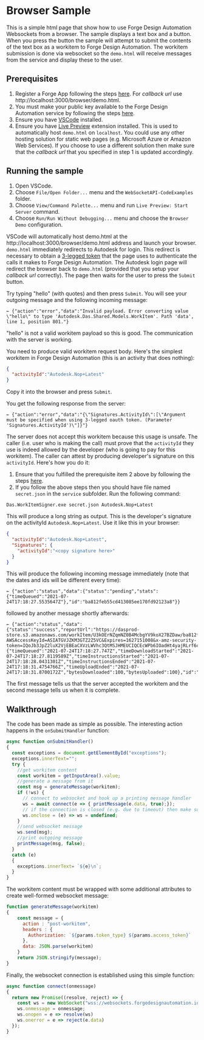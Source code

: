 # Browser Sample

This is a simple html page that show how to use Forge Design Automation Websockets from a browser. 
The sample displays a text box and a button. When you press the button the sample will attempt to submit the contents of the text box as a workitem to Forge Design Automation. The workitem submission is done via websocket so the `demo.html` will receive messages from the service and display these to the user.

## Prerequisites

1. Register a Forge App following the steps [here](https://forge.autodesk.com/developer/start-now/getaccess). For *callback url* use http://localhost:3000/browser/demo.html.
2. You must make your public key available to the Forge Design Automation service by following the steps [here](../service/README.md).
3. Ensure you have [VSCode](https://code.visualstudio.com/) installed.
4. Ensure you have [Live Preview](https://marketplace.visualstudio.com/items?itemName=ms-vscode.live-server) extension installed. This is used to automatically host `demo.html` on `localhost`. You could use any other hosting solution for static web pages (e.g. Microsoft Azure or Amazon Web Services). If you choose to use a different solution then make sure that the *callback url* that you specified in step 1 is updated accordingly.

## Running the sample

1. Open VSCode.
2. Choose `File/Open Folder...` menu and the `WebSocketAPI-CodeExamples` folder.
3. Choose `View/Command Palette...` menu and run `Live Preview: Start Server` command.
3. Choose `Run/Run Without Debugging...` menu and choose the `Browser Demo` configuration.

VSCode will automatically host demo.html at the http://localhost:3000/browser/demo.html address and launch your browser. `demo.html` immediately redirects to Autodesk for login. This redirect is necessary to obtain a [3-legged token](https://forge.autodesk.com/en/docs/oauth/v2/tutorials/get-3-legged-token-implicit/) that the page uses to authenticate the calls it makes to Forge Design Automation. The Autodesk login page will redirect the browser back to `demo.html` (provided that you setup your *callback url* correctly). The page then waits for the user to press the `Submit` button. 

Try typing "hello" (with quotes) and then press `Submit`. You will see your outgoing message and the following incoming message:
```
← {"action":"error","data":"Invalid payload. Error converting value \"hello\" to type 'Autodesk.Das.Shared.Models.WorkItem'. Path 'data', line 1, position 801."}
```
"hello" is not a valid workitem payload so this is good. The communication with the server is working.

You need to produce valid workitem request body. Here's the simplest workitem in Forge Design Automation (this is an activity that does nothing):
```json
{
  "activityId":"Autodesk.Nop+Latest"
}
```
Copy it into the browser and press `Submit`.

You get the following response from the server:
```
← {"action":"error","data":"{\"Signatures.ActivityId\":[\"Argument must be specified when using 3-legged oauth token. (Parameter 'Signatures.ActivityId')\"]}"}
```
The server does not accept this workitem because this usage is unsafe. The caller (i.e. user who is making the call) must prove that the `activityId` they use is indeed allowed by the developer (who is going to pay for this workitem). The caller can attest by producing developer's signature on this `activityId`. Here's how you do it:

1. Ensure that you fulfilled the prerequisite item 2 above by following the steps [here](../service/README.md).
2. If you follow the above steps then you should have file named `secret.json` in the `service` subfolder. Run the following command:
```
Das.WorkItemSigner.exe secret.json Autodesk.Nop+Latest
```
This will produce a long string as output. This is the developer's signature on the activityId `Autodesk.Nop+Latest`. Use it like this in your browser:
```json
{
  "activityId":"Autodesk.Nop+Latest", 
  "Signatures": {
    "activityId":"<copy signature here>"
  }
}
```
This will produce the following incoming message immediately (note that the dates and ids will be different every time):
```
← {"action":"status","data":{"status":"pending","stats":{"timeQueued":"2021-07-24T17:18:27.5535647Z"},"id":"ba812feb55cd413085ee170fd92123a8"}}
```
followed by another message shortly afterwards:
```
← {"action":"status","data":{"status":"success","reportUrl":"https://dasprod-store.s3.amazonaws.com/workItem/U3kOErNZqmNZ0B4McbgYV9koX27BZDaw/ba812feb55cd413085ee170fd92123a8/report.txt?AWSAccessKeyId=ASIATGVJZKM3GTZ2Z5VC&Expires=1627151008&x-amz-security-token=IQoJb3JpZ2luX2VjEBEaCXVzLWVhc3QtMSJHMEUCIQCEcWPb6IOadHt4yajRLrf6cNdCzfaQFIliLr%2B9MOWJOwIgd%2FhZcbJBdHRiox0USvVRdJEUfdRwaYU3T3gLuuLbuYYqmwIIGhACGgwyMjA0NzMxNTIzMTAiDAB%2F3P100usbLjjQOir4Ad6OuV54TCrjv2VJ232kNnJKgncaZV6N6VAn1FzQkjdaNEyoupXYDB5EHb6luqsXjc0lasDp2vuNOgFBh79nYVAaUSzCTjxEbTWNVbrE%2FNym8eBzEcq28wUb9SnlFUGqktrLm6dZLzk40VFf6fQazNvUn3HUbpAI5m%2FmOp%2BrEf34NzqtrzyIoQg0XZhtULObL1KHG7ZxAvjuFNvDIID0%2Bg3U4Nampyp89SJzPjAIiWF%2BVoRd825IxDsGM%2BNWXVXynBlWjFYiNn4J0jVBu49LgNhzNkzcd8rGfcjk6p4KV3vHnMPMh%2F1dTQiTYI6VJnC6z0wL%2FPzaeeCxMLyI8YcGOpoBomle%2F%2F0DMt8qp58V%2FIQIhPYwZLupAsjABqqBXh7Ni6wFPGOMNj5s2lZMK8NT7rRpN1xvfr%2FFKFjM6bBHCZDs%2FgUTVyaH8FlI3P4%2FObizOUBHAY%2BwWJa0IAeSmPbbtAG03CIRf0I%2FJAr%2BgrJvknpSLjfx1W9Ij%2BvjI67%2BQ4FfD3ZhC5j9PckHAMdSEOGCRB8y1zcP48DG2C3ouQ%3D%3D&Signature=59nlo4UgdbSRgHbAPxDbxkBzjDY%3D","stats":{"timeQueued":"2021-07-24T17:18:27.747Z","timeDownloadStarted":"2021-07-24T17:18:27.8119589Z","timeInstructionsStarted":"2021-07-24T17:18:28.0431301Z","timeInstructionsEnded":"2021-07-24T17:18:31.4754766Z","timeUploadEnded":"2021-07-24T17:18:31.8700172Z","bytesDownloaded":100,"bytesUploaded":100},"id":"ba812feb55cd413085ee170fd92123a8"}}
```
The first message tells us that the server accepted the workitem and the second message tells us when it is complete.
## Walkthrough

The code has been made as simple as possible. The interesting action happens in the `onSubmitHandler` function:
```js
async function onSubmitHandler()
{
  const exceptions = document.getElementById("exceptions");
  exceptions.innerText="";
  try {
    //get workitem content
    const workitem = getInputArea().value;
    //generate a message from it
    const msg = generateMessage(workitem);
    if (!ws) {
      // connect to websocket and hook up a printing message handler
      ws = await connect(e => { printMessage(e.data, true);});
      // if the connection is closed (e.g. due to timeout) then make sure we re-init next time
      ws.onclose = (e) => ws = undefined;
    }
    //send websocket message
    ws.send(msg);
    //print outgoing message
    printMessage(msg, false);
  } 
  catch (e)
  {
    exceptions.innerText= `${e}\n`;
  }
}
```
The workitem content must be wrapped with some additional attributes to create well-formed websocket message:
```js
function generateMessage(workitem)
{
    const message = {
      action : "post-workitem",
      headers : { 
        Authorization: `${params.token_type} ${params.access_token}`
      },
      data: JSON.parse(workitem)
    }
    return JSON.stringify(message);
}
```
Finally, the websocket connection is established using this simple function:
```js
async function connect(onmessage)
{
  return new Promise((resolve, reject) => {
    const ws = new WebSocket("wss://websockets.forgedesignautomation.io");
    ws.onmessage = onmessage;
    ws.onopen = e => resolve(ws)
    ws.onerror = e => reject(e.data)
  });
}
```



